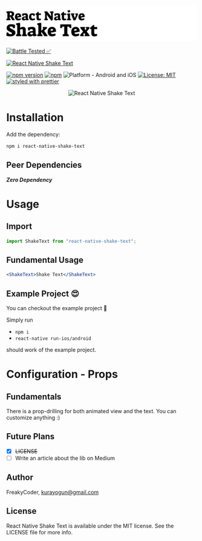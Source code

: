 <img alt="React Native Shake Text" src="assets/logo.png" width="1050"/>

[![Battle Tested ✅](https://img.shields.io/badge/-Battle--Tested%20%E2%9C%85-03666e?style=for-the-badge)](https://github.com/WrathChaos/react-native-shake-text)

[![React Native Shake Text](https://img.shields.io/badge/-Extremely%20easy%20to%20create%20a%20React%20Native%20Component%20Library%20with%20both%20Stateful%20and%20Functional%20Component%20Examples-orange?style=for-the-badge)](https://github.com/WrathChaos/react-native-shake-text)

[![npm version](https://img.shields.io/npm/v/react-native-shake-text.svg?style=for-the-badge)](https://www.npmjs.com/package/react-native-shake-text)
[![npm](https://img.shields.io/npm/dt/react-native-shake-text.svg?style=for-the-badge)](https://www.npmjs.com/package/react-native-shake-text)
![Platform - Android and iOS](https://img.shields.io/badge/platform-Android%20%7C%20iOS-blue.svg?style=for-the-badge)
[![License: MIT](https://img.shields.io/badge/License-MIT-green.svg?style=for-the-badge)](https://opensource.org/licenses/MIT)
[![styled with prettier](https://img.shields.io/badge/styled_with-prettier-ff69b4.svg?style=for-the-badge)](https://github.com/prettier/prettier)

<p align="center">
  <img alt="React Native Shake Text"
        src="assets/Screenshots/react-native-shake-text.gif" />
</p>

# Installation

Add the dependency:

```bash
npm i react-native-shake-text
```

## Peer Dependencies

<b><i>Zero Dependency</i></b>

# Usage

## Import

```jsx
import ShakeText from "react-native-shake-text";
```

## Fundamental Usage

```jsx
<ShakeText>Shake Text</ShakeText>
```

## Example Project 😍

You can checkout the example project 🥰

Simply run

- `npm i`
- `react-native run-ios/android`

should work of the example project.

# Configuration - Props

## Fundamentals

There is a prop-drilling for both animated view and the text. You can customize anything :)

## Future Plans

- [x] ~~LICENSE~~
- [ ] Write an article about the lib on Medium

## Author

FreakyCoder, kurayogun@gmail.com

## License

React Native Shake Text is available under the MIT license. See the LICENSE file for more info.
